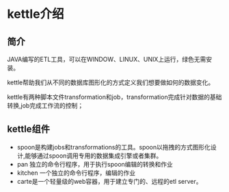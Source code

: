 #  kettle介绍

## 简介


JAVA编写的ETL工具，可以在WINDOW、LINUX、UNIX上运行，绿色无需安装。

kettle帮助我们从不同的数据库图形化的方式定义我们想要做如何的数据变化。

kettle有两种脚本文件transformation和job，transformation完成针对数据的基础转换,job完成工作流的控制；

## kettle组件

* spoon是构建jobs和transformations的工具。spoon以拖拽的方式图形化设计,能够通过spoon调用专用的数据集成引擎或者集群。
* pan 独立的命令行程序，用于执行spoon编辑的转换和作业
* kitchen 一个独立的命令行程序，编辑的作业
* carte是一个轻量级的web容器，用于建立专门的、远程的etl server。



